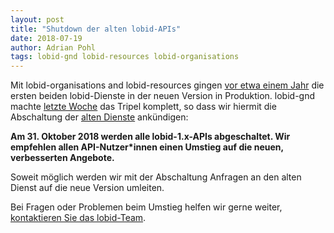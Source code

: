 ```yaml
---
layout: post
title: "Shutdown der alten lobid-APIs"
date: 2018-07-19
author: Adrian Pohl
tags: lobid-gnd lobid-resources lobid-organisations
---
```


Mit lobid-organisations and lobid-resources gingen [vor etwa einem Jahr](http://blog.lobid.org/2017/07/04/lobid-launch.html) die ersten beiden lobid-Dienste in der neuen Version in Produktion. lobid-gnd machte [letzte Woche](http://blog.lobid.org/2018/07/11/lobid-gnd-launch.html) das Tripel komplett, so dass wir hiermit die Abschaltung der [alten Dienste](http://lobid.org/api) ankündigen:

**Am 31. Oktober 2018 werden alle lobid-1.x-APIs abgeschaltet. Wir empfehlen allen API-Nutzer*innen einen Umstieg auf die neuen, verbesserten Angebote.**

Soweit möglich werden wir mit der Abschaltung Anfragen an den alten Dienst auf die neue Version umleiten.

Bei Fragen oder Problemen beim Umstieg helfen wir gerne weiter, [kontaktieren Sie das lobid-Team](https://lobid.org/team).